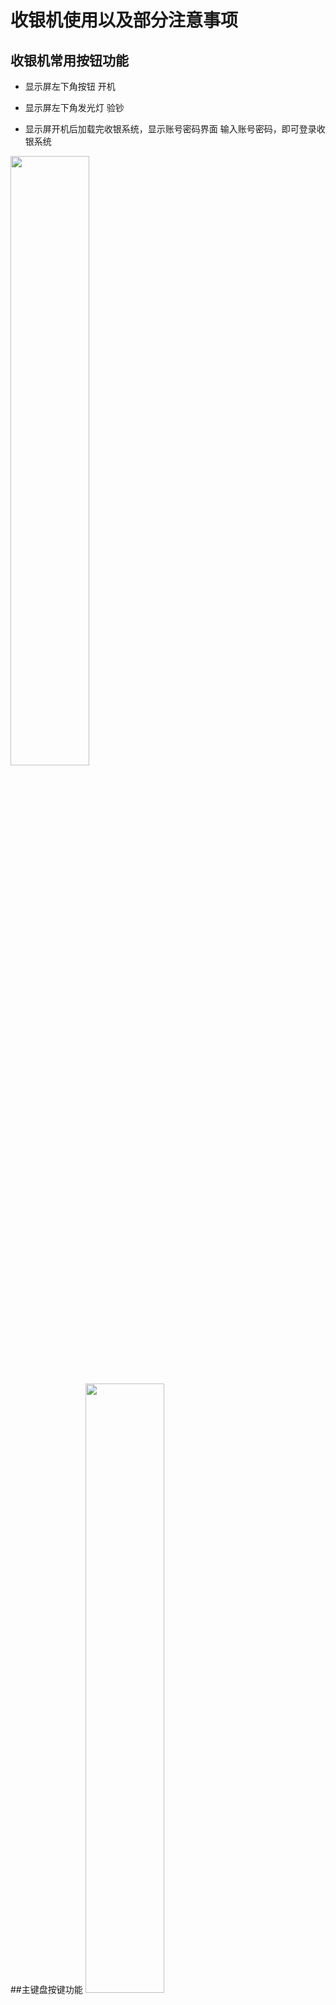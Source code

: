 # 收银机使用以及部分注意事项

## 收银机常用按钮功能

* 显示屏左下角按钮  开机

* 显示屏左下角发光灯  验钞

* 显示屏开机后加载完收银系统，显示账号密码界面
输入账号密码，即可登录收银系统
<img src="../resources/收银机登录.jpeg" width="50%">

##主键盘按键功能
<img src="../resources/收银机展示.jpeg" width="50%">

1. esc/退出  ：退出当前账号

2. 同步   ：电脑和秤打出的价格和电脑扫出来的不一致，按一下同步下数据

3. 团购：未使用未知

4. 断网付款：网络故障，此时按下结算按钮后其它付款方式为灰色，只有断网付款方式，扫描商品并且按了结算按钮得出金额，顾客按照得出金额扫码店内专用的收款二维码（不要扫错二维码），确认顾客付款界面，确认付款。此情况我们就可以选择断网付款

5. 余额支付：未使用未知

6. 扫码支付：扫描商品码并且按了结算，接着按下扫码支付按钮扫顾客出示的付款码

7. 银联pos：未使用未知

8. 现金：扫码商品并且按了结算，接着按下现金按钮，收取顾客现金并且找零

9. 结算：即上面说的结算按钮，按了结算按钮会出现结算方式选择界面，包括但不限于上面提到的现金，扫码付款，断网付款

10. 联网：未使用未知

11. 缴款：下班缴款，按下后出现输入密码，输入密码123456，输入清点出来的金额进行缴款，后续按照提示按y确认就会缴款并且自动打印缴款单

12. Y:部分功能里面的同意按钮，yes缩写=是的意思

13. 单品取消：扫码一件商品之后顾客不要了，取消这件商品

14. 整单取消：扫码商品之后顾客全不要了，全部取消所有商品，需要有权限的账户授权或者本身就有权限的账号

<img src="../resources/收银机授权.jpeg" width="50%">

15. 调单：调取挂单

16. 挂单：一个顾客的商品全扫进电脑了正在掏现金，另外一个顾客说先让他手机支付，可以先挂起刚才现金支付的单子，扫入第二个顾客的商品进行结算，结算之后可以按调单按钮调取并且选择第一个顾客的商品

<img src="../resources/收银机解卦.jpeg" width="50%">

17. 退货：选择退货按钮之后出现提示框，扫码小票上面的二维码，就会出现小票上面的商品，选择相应商品以及数量，进行退货，钱款会自动退回原支付渠道

18.  s：弹出会员手机号输入框，输入已注册手机号自动识别，未注册自动跳转注册界面 

19. 数量；未使用未知，应该是激活当前扫入商品数量修改框?

20. 小票查询；未使用未知

21. 钱箱：按下提示输入密码，打开钱箱

22. 重打小票；选择或者查询小票情况，可以重新打小票

<img src="../resources/收银机重打小票.jpeg" width="50%">

23. enter  回车/确认按钮

##右侧小键盘按钮按键功能

> 假如无法输入数字，查看数字提示灯是否亮起，未亮按下小数字num按钮就可以输入了

*  enter   回车/确认按钮


*  方向按键：除了上面的选择具体的付款方式按钮也可在按下结算按钮后用方向键选择相应的付款方式


##开关机
<img src="../resources/收银机超时锁屏.jpeg" width="50%">

* 关机：
	
		a, 触摸屏幕左下角，会出现win开始菜单，
		
		b, 按下键盘的win键出现开始菜单，点开选择关机，
		
		c, win+d键出现win7桌面，点屏幕左下角开始菜单选择关机按钮关机

* 重启：跟关机类似，选重启按钮就行


##钱箱和钥匙
*  钱箱和钥匙

		a, 钥匙左转开箱钱箱，中间可拔出，右转锁定
		
		b, 钱箱跟抽屉一样可抽出，注意滑托错位，有时候钱掉里面了拿出钱箱取出即可
		
		c, 钱箱内有几张卡，功能未知，和1000备用金
		
		d, 前面放硬币的格子可拿起


##显示屏

<img src="../resources/收银机首页.jpeg" width="50%">

> 收银机显示屏跟手机一样可触摸的，部分选中功能可直接点击选择，比如修改数量


##其它注意事项

1. 扫码枪扫不出来？

		a，扫码枪光学扫码口搞到水了或者其它污渍，扫码枪被水或者其它污渍挡住无法扫描，擦干净就行了
	
		b，可能usb接口接触不良，拔下扫码枪线换个usb接口
	
		c，就是真的坏了，换个别的机器的临时用下
	
		d，扫码输入框未激活/Resources/失去激活状态，点击扫码输入框激活

2. 显示屏右上角显示未上传数目
> 不用管，可能暂时网络不好，它会自动上传

3. 凌晨显示屏显示未缴款
> 不用管，按退出按钮取消就行了

<img src="../resources/收银机缴款.jpeg" width="50%">


4. 扫码付款之后一直读秒
> 网络不好，或者顾客设置了密码需要输入密码

5. 扫码付款之后提示失败
> 会提示具体原因比如提示付款失败银行卡余额不足之类的，按esc退出重新收银流程

<img src="../resources/收银机支付失败1.jpeg" width="50%">
<img src="../resources/收银机支付失败2.jpeg" width="50%">


6. 扫码付款之后提示失败连小票查询都查不到但是顾客那边钱扣了
> 扣款成功，但是未入账，钱会自动退回给顾客，拍照留存，再重新付款一次，假如未自动退回，到时候找店内解决

<img src="../resources/收银支付错误1.jpeg" width="50%">
<img src="../resources/收银支付错误2.jpeg" width="50%">

7. 扫码付款一不小心选错了现金付款方式并且输入了小于当前商品总额金额还按了确认，
> 按esc/Resources/退出按钮结束当前流程，重新走一遍正常收银流程，大于或者等于当前商品金额，退款重新扫商品码然后顾客付款码

8. 顾客一部分现金一部分扫码，
> 先选择现金支付，输入金额自动跳转其它支付方式界面选择其它支付方式

9. 机器很卡，一般收银系统会更新，有新版时或者长期运行会卡
> 重启机器即可


##换纸
<img src="../resources/收银打印机.jpeg" width="50%">
> 收银机右边打印盒子按下(忘记名字)按钮即可打开纸盒，放入专用纸，关闭即可，如果打印不出来，可能放错纸张的打印面了，换一面试下
	
> paper按钮出纸

<img src="../resources/收银记账.jpeg" width="50%">
##其它
第四代门店收银系统未使用未知，

